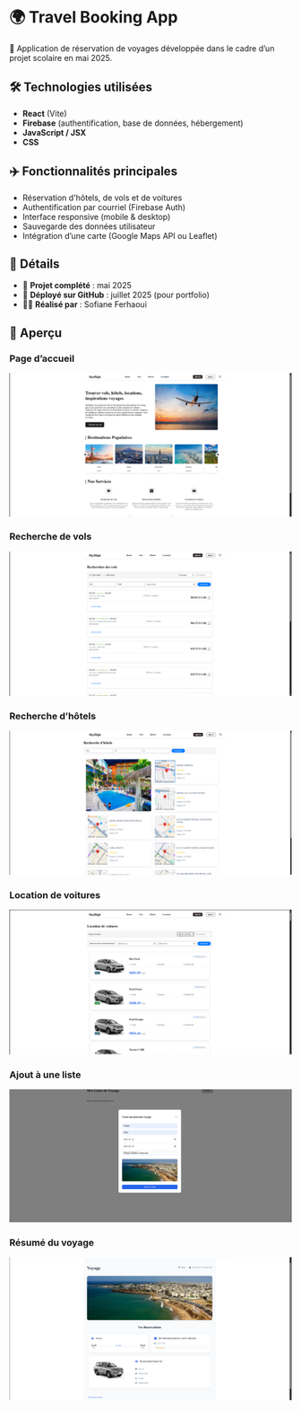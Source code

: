 # 🌍 Travel Booking App

🧳 Application de réservation de voyages développée dans le cadre d’un projet scolaire en mai 2025.

## 🛠 Technologies utilisées
- **React** (Vite)
- **Firebase** (authentification, base de données, hébergement)
- **JavaScript / JSX**
- **CSS**

## ✈️ Fonctionnalités principales
- Réservation d'hôtels, de vols et de voitures
- Authentification par courriel (Firebase Auth)
- Interface responsive (mobile & desktop)
- Sauvegarde des données utilisateur
- Intégration d’une carte (Google Maps API ou Leaflet)

## 📅 Détails
- 📆 **Projet complété** : mai 2025  
- 🚀 **Déployé sur GitHub** : juillet 2025 (pour portfolio)
- 👨‍💻 **Réalisé par** : Sofiane Ferhaoui

## 📸 Aperçu

### Page d’accueil
![Accueil](./screenshots/home.png)

### Recherche de vols
![Vols](./screenshots/flights.png)

### Recherche d’hôtels
![Hôtels](./screenshots/hotels.png)

### Location de voitures
![Voitures](./screenshots/cars.png)

### Ajout à une liste
![Ajout](./screenshots/add-to-list.png)

### Résumé du voyage
![Résumé](./screenshots/summary.png)
